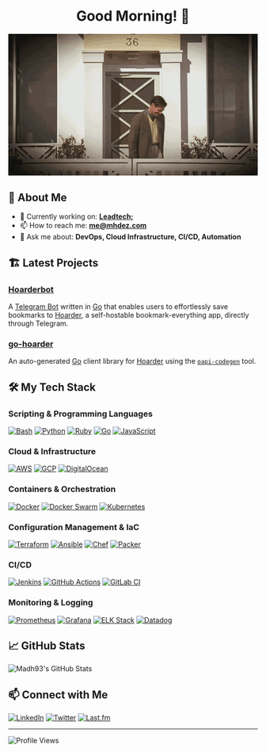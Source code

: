 <div align="center">

# Good Morning! 👋

![In case I don't see ya](img/morning.gif)

</div>

## 🚀 About Me

- 🔭 Currently working on: **[Leadtech;](https://leadtech.com)**
- 📫 How to reach me: **[me@mhdez.com](mailto:me@mhdez.com)**
- 💬 Ask me about: **DevOps, Cloud Infrastructure, CI/CD, Automation**

## 🏗️ Latest Projects

### [Hoarderbot](https://github.com/Madh93/hoarderbot)
A [Telegram Bot](https://core.telegram.org/bots) written in [Go](https://go.dev/) that enables users to effortlessly save bookmarks to [Hoarder](https://hoarder.app), a self-hostable bookmark-everything app, directly through Telegram.

### [go-hoarder](https://github.com/Madh93/go-hoarder)
An auto-generated [Go](https://go.dev/) client library for [Hoarder](https://hoarder.app) using the [`oapi-codegen`](https://github.com/oapi-codegen/oapi-codegen) tool.

## 🛠️ My Tech Stack

### Scripting & Programming Languages

[![Bash](https://img.shields.io/badge/-Bash-4EAA25?style=flat&logo=gnu-bash&logoColor=white)](https://www.gnu.org/software/bash/)
[![Python](https://img.shields.io/badge/-Python-3776AB?style=flat&logo=python&logoColor=white)](https://www.python.org/)
[![Ruby](https://img.shields.io/badge/-Ruby-CC342D?style=flat&logo=ruby&logoColor=white)](https://www.ruby-lang.org/en/)
[![Go](https://img.shields.io/badge/-Go-00ADD8?style=flat-square&logo=go&logoColor=white)](https://go.dev/)
[![JavaScript](https://img.shields.io/badge/-JavaScript-F7DF1E?style=flat&logo=javascript&logoColor=black)](https://developer.mozilla.org/en-US/docs/Web/JavaScript)

### Cloud & Infrastructure
[![AWS](https://img.shields.io/badge/-AWS-232F3E?style=flat&logo=amazon-aws&logoColor=white)](https://aws.amazon.com/)
[![GCP](https://img.shields.io/badge/-Google%20Cloud-4285F4?style=flat&logo=google-cloud&logoColor=white)](https://cloud.google.com/)
[![DigitalOcean](https://img.shields.io/badge/-DigitalOcean-0080FF?style=flat&logo=digitalocean&logoColor=white)](https://www.digitalocean.com/)

### Containers & Orchestration
[![Docker](https://img.shields.io/badge/-Docker-2496ED?style=flat&logo=docker&logoColor=white)](https://www.docker.com/)
[![Docker Swarm](https://img.shields.io/badge/-Docker%20Swarm-2496ED?style=flat&logo=docker&logoColor=white)](https://docs.docker.com/engine/swarm/)
[![Kubernetes](https://img.shields.io/badge/-Kubernetes-326CE5?style=flat&logo=kubernetes&logoColor=white)](https://kubernetes.io/)

### Configuration Management & IaC
[![Terraform](https://img.shields.io/badge/-Terraform-623CE4?style=flat&logo=terraform&logoColor=white)](https://www.terraform.io/)
[![Ansible](https://img.shields.io/badge/-Ansible-EE0000?style=flat&logo=ansible&logoColor=white)](https://www.redhat.com/en/ansible-collaborative)
[![Chef](https://img.shields.io/badge/-Chef-FF4F00?style=flat&logo=chef&logoColor=white)](https://www.chef.io/)
[![Packer](https://img.shields.io/badge/-Packer-8C4BFF?style=flat&logo=hashicorp&logoColor=white)](https://www.packer.io/)

### CI/CD
[![Jenkins](https://img.shields.io/badge/-Jenkins-D24939?style=flat&logo=jenkins&logoColor=white)](https://www.jenkins.io/)
[![GitHub Actions](https://img.shields.io/badge/-GitHub%20Actions-2088FF?style=flat&logo=github-actions&logoColor=white)](https://github.com/features/actions)
[![GitLab CI](https://img.shields.io/badge/-GitLab%20CI-FCA121?style=flat&logo=gitlab&logoColor=white)](https://about.gitlab.com/solutions/continuous-integration/)

### Monitoring & Logging
[![Prometheus](https://img.shields.io/badge/-Prometheus-E6522C?style=flat&logo=prometheus&logoColor=white)](https://prometheus.io/)
[![Grafana](https://img.shields.io/badge/-Grafana-F46800?style=flat&logo=grafana&logoColor=white)](https://grafana.com/)
[![ELK Stack](https://img.shields.io/badge/-ELK%20Stack-005571?style=flat&logo=elastic-stack&logoColor=white)](https://www.elastic.co/elastic-stack)
[![Datadog](https://img.shields.io/badge/-Datadog-632CA6?style=flat&logo=datadog&logoColor=white)](https://www.datadoghq.com/)

## 📈 GitHub Stats

![Madh93's GitHub Stats](https://github-readme-stats.vercel.app/api?username=Madh93&show_icons=true&theme=radical)

<!--
## 🌟 Highlighted Projects

### [Project 1: CI/CD Pipeline Automation](https://github.com/Madh93/project1)
A complete CI/CD pipeline using Jenkins, Docker, and Kubernetes to automate the deployment process.

### [Project 2: Infrastructure as Code with Terraform](https://github.com/Madh93/project2)
Automated the provisioning of cloud infrastructure using Terraform and AWS.

### [Project 3: Monitoring with Prometheus and Grafana](https://github.com/Madh93/project3)
Set up a robust monitoring solution for microservices architecture using Prometheus and Grafana.
-->

## 📫 Connect with Me

[![LinkedIn](https://img.shields.io/badge/-LinkedIn-0077B5?style=flat&logo=linkedin&logoColor=white)](https://www.linkedin.com/in/migueldhdez)
[![Twitter](https://img.shields.io/badge/-Twitter-1DA1F2?style=flat&logo=twitter&logoColor=white)](https://twitter.com/madh93)
[![Last.fm](https://img.shields.io/badge/-Last.fm-1DB954?style=flat&logo=lastfm&logoColor=white)](https://www.last.fm/es/user/Madh93)

---

![Profile Views](https://komarev.com/ghpvc/?username=Madh93&color=blue)

